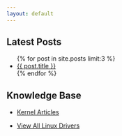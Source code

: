 ```yaml
---
layout: default
---
```

<section>
  <h2>Latest Posts</h2>
  <ul>
    {% for post in site.posts limit:3 %}
      <li>
        <a href="{{ post.url }}">{{ post.title }}</a>
      </li>
    {% endfor %}
  </ul>
</section>




## Knowledge Base

<ul>
  <li>
    <a href="/kernel/">Kernel Articles</a>
  </li>
</ul>


<ul>
  <li>
    <a href="/linux-drivers/">View All Linux Drivers</a>
  </li>
</ul>


